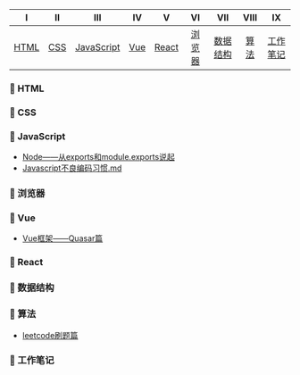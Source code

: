 |       Ⅰ        |      Ⅱ       |             Ⅲ              |      Ⅳ       |        Ⅴ         |         VI         |            VII             |         VIII          |       IX       |
| :------------: | :----------: | :------------------------: | :----------: | :--------------: | :----------------: | :------------------------: | :-------------------: | :------------: |
| [HTML](#-html) | [CSS](#-css) | [JavaScript](#-javascript) | [Vue](#-vue) | [React](#-react) | [浏览器](#-浏览器) | [数据结构](#-数据结构) | [算法](#-算法) | [工作笔记](#-工作笔记) |
### 🙆 HTML



### 🙋 CSS



### 💁 JavaScript

- [Node——从exports和module.exports说起](https://github.com/Guanrui1/GuanruiBlog/blob/master/JavaScript/Node%E2%80%94%E2%80%94%E4%BB%8Eexports%E5%92%8Cmodule.exports%E8%AF%B4%E8%B5%B7.md) 
- [Javascript不良编码习惯.md](https://github.com/Guanrui1/GuanruiBlog/blob/master/JavaScript/Javascript%E4%B8%8D%E8%89%AF%E7%BC%96%E7%A0%81%E4%B9%A0%E6%83%AF.md) 


### 🙎 浏览器



### 💆 Vue

- [Vue框架——Quasar篇](https://github.com/Guanrui1/GuanruiBlog/blob/master/Vue/Vue%E6%A1%86%E6%9E%B6%E2%80%94%E2%80%94Quasar%E7%AF%87.md)


### 💇 React



### 💪 数据结构



### 👴 算法

- [leetcode刷题篇](https://github.com/Guanrui1/GuanruiBlog/tree/master/%E7%AE%97%E6%B3%95/leetcode%E5%88%B7%E9%A2%98)

### 📓 工作笔记

